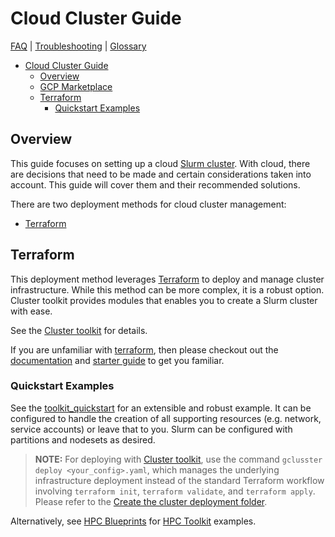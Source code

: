 # Cloud Cluster Guide

[FAQ](./faq.md) | [Troubleshooting](./troubleshooting.md) |
[Glossary](./glossary.md)

<!-- mdformat-toc start --slug=github --no-anchors --maxlevel=6 --minlevel=1 -->

- [Cloud Cluster Guide](#cloud-cluster-guide)
  - [Overview](#overview)
  - [GCP Marketplace](#gcp-marketplace)
  - [Terraform](#terraform)
    - [Quickstart Examples](#quickstart-examples)

<!-- mdformat-toc end -->

## Overview

This guide focuses on setting up a cloud [Slurm cluster](./glossary.md#slurm).
With cloud, there are decisions that need to be made and certain considerations
taken into account. This guide will cover them and their recommended solutions.

There are two deployment methods for cloud cluster management:

- [Terraform](#terraform)

## Terraform

This deployment method leverages [Terraform](./glossary.md#terraform) to deploy
and manage cluster infrastructure. While this method can be more complex, it is
a robust option. Cluster toolkit provides modules that enables you to create a Slurm cluster with ease.

See the [Cluster toolkit](https://github.com/GoogleCloudPlatform/cluster-toolkit/blob/main/README.md) for
details.

If you are unfamiliar with [terraform](./glossary.md#terraform), then please
checkout out the [documentation](https://www.terraform.io/docs) and
[starter guide](https://learn.hashicorp.com/collections/terraform/gcp-get-started)
to get you familiar.

### Quickstart Examples

See the [toolkit_quickstart][quickstart] for an extensible and robust
example. It can be configured to handle the creation of all supporting resources
(e.g. network, service accounts) or leave that to you. Slurm can be configured
with partitions and nodesets as desired.

> **NOTE:** For deploying with
> [Cluster toolkit](https://github.com/GoogleCloudPlatform/cluster-toolkit/blob/main/README.md),
> use the command `gclusster deploy <your_config>.yaml`,
> which manages the underlying infrastructure deployment
> instead of the standard Terraform workflow involving
> `terraform init`, `terraform validate`, and `terraform apply`.
> Please refer to the [Create the cluster deployment folder][deployment].

Alternatively, see
[HPC Blueprints](https://cloud.google.com/hpc-toolkit/docs/setup/hpc-blueprint)
for
[HPC Toolkit](https://cloud.google.com/blog/products/compute/new-google-cloud-hpc-toolkit)
examples.

<!-- Links -->

[quickstart]: https://github.com/GoogleCloudPlatform/cluster-toolkit/blob/main/README.md#quickstart
[deployment]: https://cloud.google.com/cluster-toolkit/docs/quickstarts/slurm-cluster#create_the_cluster_deployment_folder

